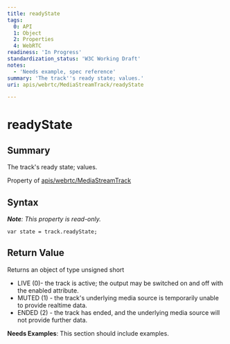 ```yaml
---
title: readyState
tags:
  0: API
  1: Object
  2: Properties
  4: WebRTC
readiness: 'In Progress'
standardization_status: 'W3C Working Draft'
notes:
  - 'Needs example, spec reference'
summary: 'The track''s ready state; values.'
uri: apis/webrtc/MediaStreamTrack/readyState

---
```

# readyState

## Summary

The track's ready state; values.

<span data-meta="applies_to" data-type="key">Property of <span data-type="value">[apis/webrtc/MediaStreamTrack](/apis/webrtc/MediaStreamTrack)</span></span>

## Syntax

***Note**: This property is read-only.*

``` {.js}
var state = track.readyState;
```

## Return Value

<span data-meta="return" data-type="key">Returns an object of type <span data-type="value">unsigned short</span></span>

-   LIVE (0)- the track is active; the output may be switched on and off with the enabled attribute.
-   MUTED (1) - the track's underlying media source is temporarily unable to provide realtime data.
-   ENDED (2) - the track has ended, and the underlying media source will not provide further data.

**Needs Examples**: This section should include examples.

